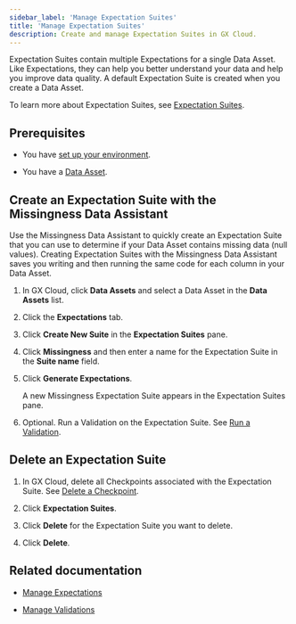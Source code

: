 ```yaml
---
sidebar_label: 'Manage Expectation Suites'
title: 'Manage Expectation Suites'
description: Create and manage Expectation Suites in GX Cloud.
---
```


Expectation Suites contain multiple Expectations for a single Data Asset. Like Expectations, they can help you better understand your data and help you improve data quality. A default Expectation Suite is created when you create a Data Asset.

To learn more about Expectation Suites, see [Expectation Suites](../../terms/expectation_suite.md).

## Prerequisites

- You have [set up your environment](../set_up_gx_cloud.md). 

- You have a [Data Asset](/docs/cloud/data_assets/manage_data_assets#create-a-data-asset).

## Create an Expectation Suite with the Missingness Data Assistant

Use the Missingness Data Assistant to quickly create an Expectation Suite that you can use to determine if your Data Asset contains missing data (null values). Creating Expectation Suites with the Missingness Data Assistant saves you writing and then running the same code for each column in your Data Asset.

1. In GX Cloud, click **Data Assets** and select a Data Asset in the **Data Assets** list.

2. Click the **Expectations** tab.

3. Click **Create New Suite** in the **Expectation Suites** pane.

4. Click **Missingness** and then enter a name for the Expectation Suite in the **Suite name** field.

5. Click **Generate Expectations**. 

    A new Missingness Expectation Suite appears in the Expectation Suites pane.

6. Optional. Run a Validation on the Expectation Suite. See [Run a Validation](/docs/cloud/validations/manage_validations#run-a-validation).

## Delete an Expectation Suite

1. In GX Cloud, delete all Checkpoints associated with the Expectation Suite. See [Delete a Checkpoint](/docs/cloud/checkpoints/manage_checkpoints#delete-a-checkpoint). 

2. Click **Expectation Suites**.

3. Click **Delete** for the Expectation Suite you want to delete.

4. Click **Delete**.

## Related documentation

- [Manage Expectations](../expectations/manage_expectations.md)

- [Manage Validations](../validations/manage_validations.md)
